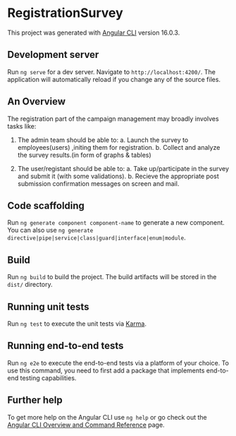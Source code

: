 # RegistrationSurvey

This project was generated with [Angular CLI](https://github.com/angular/angular-cli) version 16.0.3.

## Development server

Run `ng serve` for a dev server. Navigate to `http://localhost:4200/`. The application will automatically reload if you change any of the source files.

## An Overview
The registration part of the campaign management may broadly involves tasks like:

1. The admin team should be able to:
    a. Launch the survey to employees(users) ,initing them for registration.
    b. Collect and analyze the survey results.(in form of graphs & tables)

2. The user/registant should  be able to:
    a. Take up/participate in the survey and submit it (with some validations).
    b. Recieve the appropriate post submission confirmation messages on screen and mail. 

## Code scaffolding

Run `ng generate component component-name` to generate a new component. You can also use `ng generate directive|pipe|service|class|guard|interface|enum|module`.

## Build

Run `ng build` to build the project. The build artifacts will be stored in the `dist/` directory.

## Running unit tests

Run `ng test` to execute the unit tests via [Karma](https://karma-runner.github.io).

## Running end-to-end tests

Run `ng e2e` to execute the end-to-end tests via a platform of your choice. To use this command, you need to first add a package that implements end-to-end testing capabilities.

## Further help

To get more help on the Angular CLI use `ng help` or go check out the [Angular CLI Overview and Command Reference](https://angular.io/cli) page.
